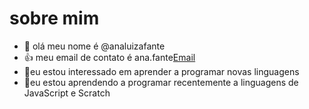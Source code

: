 # sobre mim
- 👋 olá meu nome é @analuizafante
- 👍 meu email de contato é ana.fante[Email](@escola.pr.gov.br)
- 👀eu estou interessado em aprender a programar novas linguagens
- 🌱eu estou aprendendo a programar recentemente a linguagens de JavaScript e Scratch



